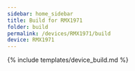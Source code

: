 ```yaml
---
sidebar: home_sidebar
title: Build for RMX1971
folder: build
permalink: /devices/RMX1971/build
device: RMX1971
---
```

{% include templates/device_build.md %}
